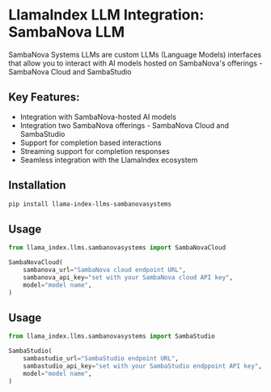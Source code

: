 # LlamaIndex LLM Integration: SambaNova LLM

SambaNova Systems LLMs are custom LLMs (Language Models) interfaces that allow you to interact with AI models hosted on SambaNova's offerings - SambaNova Cloud and SambaStudio

## Key Features:

- Integration with SambaNova-hosted AI models
- Integration two SambaNova offerings - SambaNova Cloud and SambaStudio
- Support for completion based interactions
- Streaming support for completion responses
- Seamless integration with the LlamaIndex ecosystem

## Installation

```bash
pip install llama-index-llms-sambanovasystems
```

## Usage

```python
from llama_index.llms.sambanovasystems import SambaNovaCloud

SambaNovaCloud(
    sambanova_url="SambaNova cloud endpoint URL",
    sambanova_api_key="set with your SambaNova cloud API key",
    model="model name",
)
```

## Usage

```python
from llama_index.llms.sambanovasystems import SambaStudio

SambaStudio(
    sambastudio_url="SambaStudio endpoint URL",
    sambastudio_api_key="set with your SambaStudio endppoint API key",
    model="model name",
)
```
